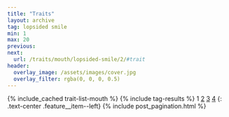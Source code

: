 ```yaml
---
title: "Traits"
layout: archive
tag: lopsided smile
min: 1
max: 20
previous:
next:
  url: /traits/mouth/lopsided-smile/2/#trait
header:
  overlay_image: /assets/images/cover.jpg
  overlay_filter: rgba(0, 0, 0, 0.5)
---
```

{% include_cached trait-list-mouth %}
{% include tag-results %}
1 [2](/traits/mouth/lopsided-smile/2/#trait) [3](/traits/mouth/lopsided-smile/3/#trait) [4](/traits/mouth/lopsided-smile/4/#trait) 
{: .text-center .feature__item--left}
{% include post_pagination.html %}
